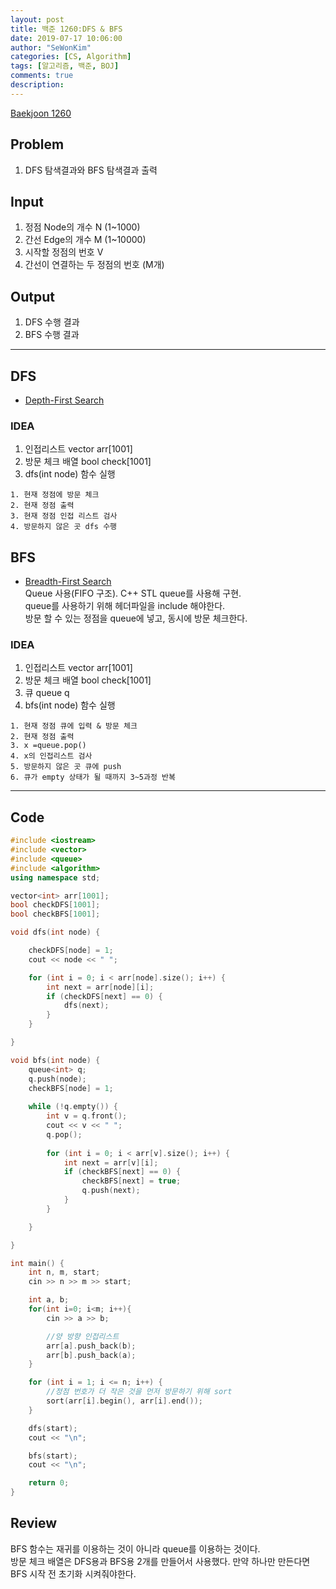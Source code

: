 ```yaml
---
layout: post
title: 백준 1260:DFS & BFS
date: 2019-07-17 10:06:00
author: "SeWonKim"
categories: [CS, Algorithm]
tags: [알고리즘, 백준, BOJ]
comments: true
description: 
---
```


[Baekjoon 1260](https://www.acmicpc.net/problem/1260)

## Problem
  1. DFS 탐색결과와 BFS 탐색결과 출력

## Input
  1. 정점 Node의 개수 N (1~1000)
  2. 간선 Edge의 개수 M (1~10000)
  3. 시작할 정점의 번호 V
  4. 간선이 연결하는 두 정점의 번호 (M개)

## Output
  1. DFS 수행 결과
  2. BFS 수행 결과


---

## DFS
  * [Depth-First Search](https://github.com/trekhleb/javascript-algorithms/tree/master/src/algorithms/tree/depth-first-search)

### IDEA
  1. 인접리스트 vector<int> arr[1001]
  2. 방문 체크 배열 bool check[1001]
  3. dfs(int node) 함수 실행
  
    1. 현재 정점에 방문 체크
    2. 현재 정점 출력
    3. 현재 정점 인접 리스트 검사
    4. 방문하지 않은 곳 dfs 수행
  
  

## BFS
  * [Breadth-First Search](https://github.com/trekhleb/javascript-algorithms/tree/master/src/algorithms/tree/breadth-first-search)\
  Queue 사용(FIFO 구조). C++ STL queue를 사용해 구현.\
  queue를 사용하기 위해 <queue> 헤더파일을 include 해야한다.\
  방문 할 수 있는 정점을 queue에 넣고, 동시에 방문 체크한다.
  
### IDEA
  1. 인접리스트 vector<int> arr[1001]
  2. 방문 체크 배열 bool check[1001]
  3. 큐 queue<int> q
  4. bfs(int node) 함수 실행
  
    1. 현재 정점 큐에 입력 & 방문 체크
    2. 현재 정점 출력
    3. x =queue.pop()
    4. x의 인접리스트 검사
    5. 방문하지 않은 곳 큐에 push
    6. 큐가 empty 상태가 될 때까지 3~5과정 반복
 


---


## Code
```cpp
#include <iostream>
#include <vector>
#include <queue>
#include <algorithm>
using namespace std;

vector<int> arr[1001];
bool checkDFS[1001];
bool checkBFS[1001];

void dfs(int node) {

	checkDFS[node] = 1;
	cout << node << " ";

	for (int i = 0; i < arr[node].size(); i++) {
		int next = arr[node][i];
		if (checkDFS[next] == 0) {
			dfs(next);
		}
	}

}

void bfs(int node) {
	queue<int> q;
	q.push(node);
	checkBFS[node] = 1;
	
	while (!q.empty()) {
		int v = q.front();
		cout << v << " ";
		q.pop();
		
		for (int i = 0; i < arr[v].size(); i++) {
			int next = arr[v][i];
			if (checkBFS[next] == 0) {
				checkBFS[next] = true;
				q.push(next);
			}
		}

	}

}

int main() {
	int n, m, start;
	cin >> n >> m >> start;

	int a, b;
	for(int i=0; i<m; i++){
		cin >> a >> b;

		//양 방향 인접리스트 
		arr[a].push_back(b);
		arr[b].push_back(a);
	}

	for (int i = 1; i <= n; i++) {
		//정점 번호가 더 작은 것을 먼저 방문하기 위해 sort
		sort(arr[i].begin(), arr[i].end());
	}

	dfs(start);
	cout << "\n";

	bfs(start);
	cout << "\n";

	return 0;
}
```


## Review
BFS 함수는 재귀를 이용하는 것이 아니라 queue를 이용하는 것이다.\
방문 체크 배열은 DFS용과 BFS용 2개를 만들어서 사용했다. 만약 하나만 만든다면 BFS 시작 전 초기화 시켜줘야한다.
